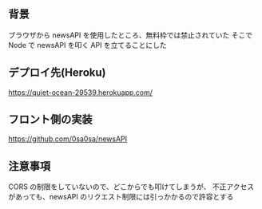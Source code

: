 ## 背景

ブラウザから newsAPI を使用したところ、無料枠では禁止されていた
そこで Node で newsAPI を叩く API を立てることにした

## デプロイ先(Heroku)

https://quiet-ocean-29539.herokuapp.com/

## フロント側の実装

https://github.com/0sa0sa/newsAPI

## 注意事項

CORS の制限をしていないので、どこからでも叩けてしまうが、
不正アクセスがあっても、newsAPI のリクエスト制限には引っかかるので許容とする
